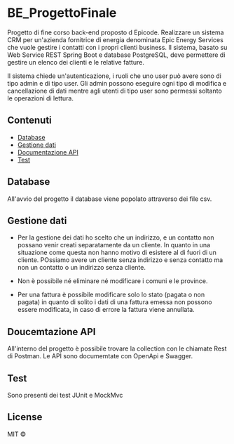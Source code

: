# BE_ProgettoFinale
Progetto di fine corso back-end proposto d Epicode.
Realizzare un sistema CRM per un'azienda fornitrice di energia denominata Epic Energy Services che vuole gestire i contatti con i propri clienti business.
Il sistema, basato su Web Service REST Spring Boot e database PostgreSQL, deve permettere di gestire un elenco dei clienti e le relative fatture.

Il sistema chiede un'autenticazione, i ruoli che uno user può avere sono di tipo admin e di tipo user. Gli admin possono eseguire ogni tipo di modifica e cancellazione di dati mentre agli utenti di tipo user sono permessi soltanto le operazioni di lettura.


## Contenuti

- [Database](#Database)
- [Gestione dati](#gestione-dati)
- [Documentazione API](#Documentazione-API)
- [Test](#Test)

## Database
All'avvio del progetto il database viene popolato attraverso dei file csv.

## Gestione dati
- Per la gestione dei dati ho scelto che un indirizzo, e un contatto non possano venir creati separatamente da un cliente. In quanto in una situazione come questa non hanno motivo di esistere al di fuori di un cliente. POssiamo avere un cliente senza indirizzo e senza contatto ma non un contatto o un indirizzo senza cliente.

- Non è possibile né eliminare né modificare i comuni e le province.

- Per una fattura è possibile modificare solo lo stato (pagata o non pagata) in quanto di solito i dati di una fattura emessa non possono essere modificata, in caso di errore la fattura viene annullata. 

##  Doucemtazione API
All'interno del progetto è possibile trovare la collection con le chiamate Rest di Postman.
Le API sono documemtate con OpenApi e Swagger.

## Test
Sono presenti dei test JUnit e MockMvc

## License
MIT ©
  
  




